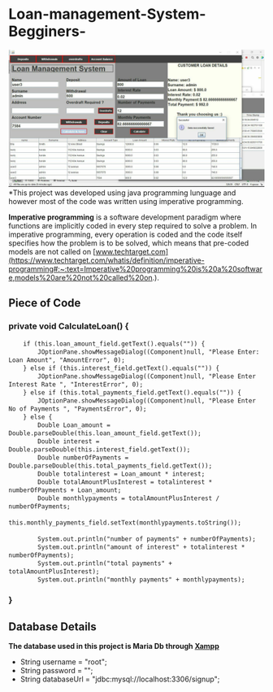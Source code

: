 # Loan-management-System-Begginers-
![Loan-Menu](loan.jpg)
*This project was developed using java programming lunguage and however most of the code was written using imperative programming.

**Imperative programming** is a software development paradigm where functions are implicitly coded in every step required to solve a problem. In imperative programming, every operation is coded and the code itself specifies how the problem is to be solved, which means that pre-coded models are not called on 
[www.techtarget.com](https://www.techtarget.com/whatis/definition/imperative-programming#:~:text=Imperative%20programming%20is%20a%20software,models%20are%20not%20called%20on.).

## Piece of Code
### private void CalculateLoan() {
        if (this.loan_amount_field.getText().equals("")) {
            JOptionPane.showMessageDialog((Component)null, "Please Enter: Loan Amount", "AmountError", 0);
        } else if (this.interest_field.getText().equals("")) {
            JOptionPane.showMessageDialog((Component)null, "Please Enter Interest Rate ", "InterestError", 0);
        } else if (this.total_payments_field.getText().equals("")) {
            JOptionPane.showMessageDialog((Component)null, "Please Enter No of Payments ", "PaymentsError", 0);
        } else {
            Double Loan_amount = Double.parseDouble(this.loan_amount_field.getText());
            Double interest = Double.parseDouble(this.interest_field.getText());
            Double numberOfPayments = Double.parseDouble(this.total_payments_field.getText());
            Double totalinterest = Loan_amount * interest;
            Double totalAmountPlusInterest = totalinterest * numberOfPayments + Loan_amount;
            Double monthlypayments = totalAmountPlusInterest / numberOfPayments;
            this.monthly_payments_field.setText(monthlypayments.toString());
            
            System.out.println("number of payments" + numberOfPayments);
            System.out.println("amount of interest" + totalinterest * numberOfPayments);
            System.out.println("total payments" + totalAmountPlusInterest);
            System.out.println("monthly payments" + monthlypayments);
           
  ###      }
  
   ## Database Details 
   
   **The database used in this project is Maria Db  through [Xampp](https://www.apachefriends.org/)**
   - String username = "root";
   - String password = "";
   -  String databaseUrl = "jdbc:mysql://localhost:3306/signup";

